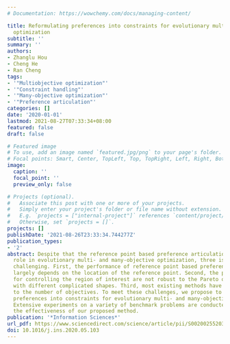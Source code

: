 ```yaml
---
# Documentation: https://wowchemy.com/docs/managing-content/

title: Reformulating preferences into constraints for evolutionary multi- and many-objective
  optimization
subtitle: ''
summary: ''
authors:
- Zhanglu Hou
- Cheng He
- Ran Cheng
tags:
- '"Multiobjective optimization"'
- '"Constraint handling"'
- '"Many-objective optimization"'
- '"Preference articulation"'
categories: []
date: '2020-01-01'
lastmod: 2021-08-27T07:33:34+08:00
featured: false
draft: false

# Featured image
# To use, add an image named `featured.jpg/png` to your page's folder.
# Focal points: Smart, Center, TopLeft, Top, TopRight, Left, Right, BottomLeft, Bottom, BottomRight.
image:
  caption: ''
  focal_point: ''
  preview_only: false

# Projects (optional).
#   Associate this post with one or more of your projects.
#   Simply enter your project's folder or file name without extension.
#   E.g. `projects = ["internal-project"]` references `content/project/deep-learning/index.md`.
#   Otherwise, set `projects = []`.
projects: []
publishDate: '2021-08-26T23:33:34.744277Z'
publication_types:
- '2'
abstract: Despite that the reference point based preference articulation plays a vital
  role in evolutionary multi- and many-objective optimization, three issues remain
  challenging. First, the performance of reference point based preference articulation
  largely depends on the location of the reference point. Second, the parameter settings
  for controlling the region of interest are not robust to the Pareto optimal fronts
  with different complicated shapes. Third, most existing methods have poor scalability
  to the number of objectives. To meet these challenges, we propose to reformulate
  preferences into constraints for evolutionary multi- and many-objective optimization.
  Extensive experiments on a variety of benchmark problems are conducted to demonstrate
  the effectiveness of our proposed method.
publication: '*Information Sciences*'
url_pdf: https://www.sciencedirect.com/science/article/pii/S0020025520305223
doi: 10.1016/j.ins.2020.05.103
---
```

